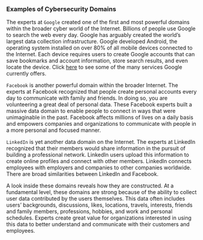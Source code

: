 ### Examples of Cybersecurity Domains
The experts at `Google` created one of the first and most powerful domains within the broader cyber world of the Internet. Billions of people use Google to search the web every day. Google has arguably created the world’s largest data collection infrastructure. Google developed Android, the operating system installed on over 80% of all mobile devices connected to the Internet. Each device requires users to create Google accounts that can save bookmarks and account information, store search results, and even locate the device. Click [here](https://about.google/intl/en/products/) to see some of the many services Google currently offers.

`Facebook` is another powerful domain within the broader Internet. The experts at Facebook recognized that people create personal accounts every day to communicate with family and friends. In doing so, you are volunteering a great deal of personal data. These Facebook experts built a massive data domain to enable people to connect in ways that were unimaginable in the past. Facebook affects millions of lives on a daily basis and empowers companies and organizations to communicate with people in a more personal and focused manner.

`LinkedIn` is yet another data domain on the Internet. The experts at LinkedIn recognized that their members would share information in the pursuit of building a professional network. LinkedIn users upload this information to create online profiles and connect with other members. LinkedIn connects employees with employers and companies to other companies worldwide. There are broad similarities between LinkedIn and Facebook.

A look inside these domains reveals how they are constructed. At a fundamental level, these domains are strong because of the ability to collect user data contributed by the users themselves. This data often includes users’ backgrounds, discussions, likes, locations, travels, interests, friends and family members, professions, hobbies, and work and personal schedules. Experts create great value for organizations interested in using this data to better understand and communicate with their customers and employees.
